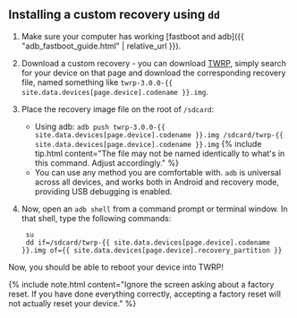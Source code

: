 ## Installing a custom recovery using `dd`

1. Make sure your computer has working [fastboot and adb]({{ "adb_fastboot_guide.html" | relative_url }}).
2. Download a custom recovery - you can download [TWRP](https://twrp.me/Devices/), simply search for your device on that page and download the corresponding
   recovery file, named something like `twrp-3.0.0-{{ site.data.devices[page.device].codename }}.img`.
3. Place the recovery image file on the root of `/sdcard`:
   * Using adb: `adb push twrp-3.0.0-{{ site.data.devices[page.device].codename }}.img /sdcard/twrp-{{ site.data.devices[page.device].codename }}.img`
    {% include tip.html content="The file may not be named identically to what's in this command. Adjust accordingly." %}
   * You can use any method you are comfortable with. `adb` is universal across all devices, and works both in Android and recovery mode, providing USB debugging is enabled.
4. Now, open an `adb shell` from a command prompt or terminal window. In that shell, type the following commands:

        su
        dd if=/sdcard/twrp-{{ site.data.devices[page.device].codename }}.img of={{ site.data.devices[page.device].recovery_partition }}

Now, you should be able to reboot your device into TWRP!

{% include note.html content="Ignore the screen asking about a factory reset. If you have done everything correctly, accepting a factory reset will not actually reset your device." %}

